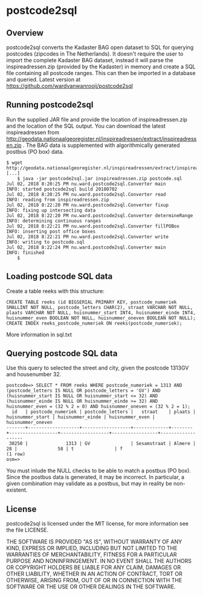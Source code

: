 # postcode2sql

## Overview
postcode2sql converts the Kadaster BAG open dataset to SQL for querying postcodes (zipcodes in The Netherlands). It doesn't require the user to import the complete Kadaster BAG dataset, instead it will parse the inspireadressen.zip (provided by the Kadaster) in memory and create a SQL file containing all postcode ranges. This can then be imported in a database and queried.
Latest version at https://github.com/wardvanwanrooij/postcode2sql

## Running postcode2sql

Run the supplied JAR file and provide the location of inspireadressen.zip and the location of the SQL output. You can download the latest inspireadressen from http://geodata.nationaalgeoregister.nl/inspireadressen/extract/inspireadressen.zip . The BAG data is supplemented with algorithmically generated postbus (PO box) data.

	$ wget http://geodata.nationaalgeoregister.nl/inspireadressen/extract/inspireadressen.zip
	[...]
        $ java -jar postcode2sql.jar inspireadressen.zip postcode.sql
	Jul 02, 2018 8:20:25 PM nu.ward.postcode2sql.Converter main
	INFO: started postcode2sql build 20180702
	Jul 02, 2018 8:20:25 PM nu.ward.postcode2sql.Converter read
	INFO: reading from inspireadressen.zip
	Jul 02, 2018 8:22:20 PM nu.ward.postcode2sql.Converter fixup
	INFO: fixing up intersecting data
	Jul 02, 2018 8:22:20 PM nu.ward.postcode2sql.Converter determineRange
	INFO: determining continuous ranges
	Jul 02, 2018 8:22:21 PM nu.ward.postcode2sql.Converter fillPOBox
	INFO: inserting post office boxes
	Jul 02, 2018 8:22:21 PM nu.ward.postcode2sql.Converter write
	INFO: writing to postcode.sql
	Jul 02, 2018 8:22:24 PM nu.ward.postcode2sql.Converter main
	INFO: finished
        $       

## Loading postcode SQL data

Create a table reeks with this structure:

	CREATE TABLE reeks (id BIGSERIAL PRIMARY KEY, postcode_numeriek SMALLINT NOT NULL, postcode_letters CHAR(2), straat VARCHAR NOT NULL, plaats VARCHAR NOT NULL, huisnummer_start INT4, huisnummer_einde INT4, huisnummer_even BOOLEAN NOT NULL, huisnummer_oneven BOOLEAN NOT NULL);
	CREATE INDEX reeks_postcode_numeriek ON reeks(postcode_numeriek);

More information in sql.txt

## Querying postcode SQL data

Use this query to selected the street and city, given the postcode 1313GV and housenumber 32.

	postcode=> SELECT * FROM reeks WHERE postcode_numeriek = 1313 AND (postcode_letters IS NULL OR postcode_letters = 'GV') AND (huisnummer_start IS NULL OR huisnummer_start <= 32) AND (huisnummer_einde IS NULL OR huisnummer_einde >= 32) AND huisnummer_even = (32 % 2 = 0) AND huisnummer_oneven = (32 % 2 = 1);
	  id   | postcode_numeriek | postcode_letters |   straat    | plaats | huisnummer_start | huisnummer_einde | huisnummer_even | huisnummer_oneven 
	-------+-------------------+------------------+-------------+--------+------------------+------------------+-----------------+-------------------
	 30250 |              1313 | GV               | Sesamstraat | Almere |               28 |               58 | t               | f
	(1 row)
	osm=> 

You must inlude the NULL checks to be able to match a postbus (PO box). Since the postbus data is generated, it may be incorrect. In particular, a given combination may validate as a postbus, but may in reality be non-existent.

## License

postcode2sql is licensed under the MIT license, for more information see the file LICENSE.

THE SOFTWARE IS PROVIDED "AS IS", WITHOUT WARRANTY OF ANY KIND, EXPRESS OR IMPLIED, INCLUDING BUT NOT LIMITED TO THE WARRANTIES OF MERCHANTABILITY, FITNESS FOR A PARTICULAR PURPOSE AND NONINFRINGEMENT. IN NO EVENT SHALL THE AUTHORS OR COPYRIGHT HOLDERS BE LIABLE FOR ANY CLAIM, DAMAGES OR OTHER LIABILITY, WHETHER IN AN ACTION OF CONTRACT, TORT OR OTHERWISE, ARISING FROM, OUT OF OR IN CONNECTION WITH THE SOFTWARE OR THE USE OR OTHER DEALINGS IN THE SOFTWARE.
